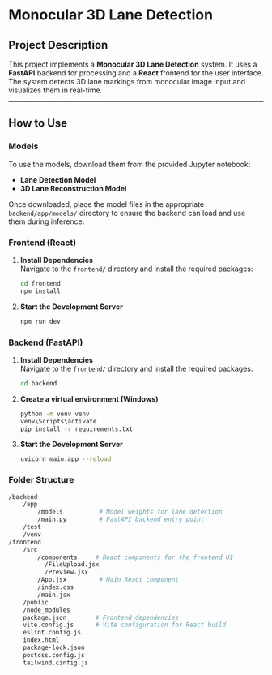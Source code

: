 # Monocular 3D Lane Detection

## Project Description

This project implements a **Monocular 3D Lane Detection** system. It uses a **FastAPI** backend for processing and a **React** frontend for the user interface. The system detects 3D lane markings from monocular image input and visualizes them in real-time.

---

## How to Use
### Models
To use the models, download them from the provided Jupyter notebook:

- **Lane Detection Model**
- **3D Lane Reconstruction Model**
  
Once downloaded, place the model files in the appropriate `backend/app/models/` directory to ensure the backend can load and use them during inference.
### Frontend (React)

1. **Install Dependencies**  
   Navigate to the `frontend/` directory and install the required packages:
   ```bash
   cd frontend
   npm install
2. **Start the Development Server**
     ```bash
     npm run dev
### Backend (FastAPI)

1. **Install Dependencies**  
   Navigate to the `frontend/` directory and install the required packages:
   ```bash
   cd backend
2. **Create a virtual environment (Windows)**
   ```bash
   python -m venv venv
   venv\Scripts\activate 
   pip install -r requirements.txt
2. **Start the Development Server**
     ```bash
     uvicorn main:app --reload
### Folder Structure
```bash
/backend
    /app
        /models          # Model weights for lane detection
        /main.py         # FastAPI backend entry point
    /test
    /venv
/frontend
    /src
        /components     # React components for the frontend UI
          /FileUpload.jsx
          /Preview.jsx
        /App.jsx         # Main React component
        /index.css
        /main.jsx
    /public
    /node_modules
    package.json        # Frontend dependencies
    vite.config.js      # Vite configuration for React build
    eslint.config.js
    index.html
    package-lock.json
    postcss.config.js
    tailwind.cinfig.js
